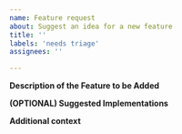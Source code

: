 ```yaml
---
name: Feature request
about: Suggest an idea for a new feature
title: ''
labels: 'needs triage'
assignees: ''

---
```


**Description of the Feature to be Added**
<!--- Please provide a concise description of the feature. If this feature
would resolve a problem, please state what the problem is and how that would be
solved by this feature. --->

**(OPTIONAL) Suggested Implementations**
<!--- If you have any suggestions for how this feature could be implemented
please note them here. Feel free to suggest multiple approaches and consider
any tradeoffs and considerations for the future --->

**Additional context**
<!--- Add any other context or screenshots about the feature request here. --->